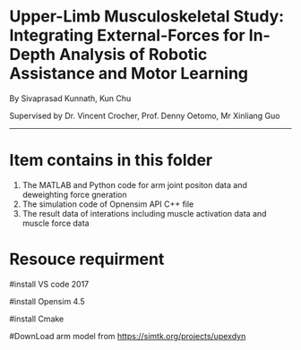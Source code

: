 # Upper-Limb Musculoskeletal  Study: Integrating External-Forces for In-Depth Analysis of Robotic Assistance and Motor Learning

By Sivaprasad Kunnath, Kun Chu

Supervised by Dr. Vincent Crocher, Prof. Denny Oetomo, Mr Xinliang Guo



---------------------------------------------------
# Item contains in this folder
1. The MATLAB and Python code for arm joint positon data and deweighting force gneration
2. The simulation code of Opnensim API C++ file
3. The result data of interations including muscle activation data and muscle force data
# Resouce requirment
#install VS code 2017

#install Opensim 4.5

#install Cmake

#DownLoad arm model from https://simtk.org/projects/upexdyn
